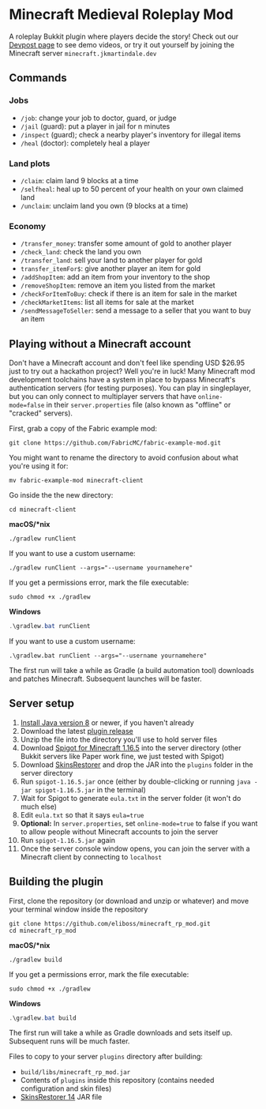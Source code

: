 # Minecraft Medieval Roleplay Mod
A roleplay Bukkit plugin where players decide the story! Check out our [Devpost page](https://devpost.com/software/minecraft-medieval-roleplay-mod) to see demo videos, or try it out yourself by joining the Minecraft server `minecraft.jkmartindale.dev`

##  Commands
###  Jobs
- `/job`: change your job to doctor, guard, or judge
- `/jail` (guard): put a player in jail for n minutes
- `/inspect` (guard); check a nearby player's inventory for illegal items
- `/heal` (doctor): completely heal a player

### Land plots
 - `/claim`: claim land 9 blocks at a time
 - `/selfheal`: heal up to 50 percent of your health on your own claimed land
 - `/unclaim`: unclaim land you own (9 blocks at a time)

### Economy
 - `/transfer_money`: transfer some amount of gold to another player
 - `/check_land`: check the land you own
 - `/transfer_land`: sell your land to another player for gold
 - `transfer_itemFor$`: give another player an item for gold
 - `/addShopItem`: add an item from your inventory to the shop
 - `/removeShopItem`: remove an item you listed from the market
 - `/checkForItemToBuy`: check if there is an item for sale in the market
 - `/checkMarketItems`: list all items for sale at the market
 - `/sendMessageToSeller`: send a message to a seller that you want to buy an item

## Playing without a Minecraft account
Don't have a Minecraft account and don't feel like spending USD $26.95 just to try out a hackathon project? Well you're in luck! Many Minecraft mod development toolchains have a system in place to bypass Minecraft's authentication servers (for testing purposes). You can play in singleplayer, but you can only connect to multiplayer servers that have `online-mode=false` in their `server.properties` file (also known as "offline" or "cracked" servers).

First, grab a copy of the Fabric example mod:
```shell
git clone https://github.com/FabricMC/fabric-example-mod.git
```

You might want to rename the directory to avoid confusion about what you're using it for:
```shell
mv fabric-example-mod minecraft-client
```

Go inside the the new directory:
```shell
cd minecraft-client
```

**macOS/\*nix**
```shell
./gradlew runClient
```
If you want to use a custom username:
```shell
./gradlew runClient --args="--username yournamehere"
```
If you get a permissions error, mark the file executable:
```shell
sudo chmod +x ./gradlew
```

**Windows**
```powershell
.\gradlew.bat runClient
```

If you want to use a custom username:
```shell
.\gradlew.bat runClient --args="--username yournamehere"
```

The first run will take a while as Gradle (a build automation tool) downloads and patches Minecraft. Subsequent launches will be faster.

## Server setup
1. [Install Java version 8](https://www.java.com/en/download/) or newer, if you haven't already
1. Download the latest [plugin release](https://github.com/eliboss/minecraft_rp_mod/releases)
1. Unzip the file into the directory you'll use to hold server files
1. Download [Spigot for Minecraft 1.16.5](https://getbukkit.org/download/spigot) into the server directory (other Bukkit servers like Paper work fine, we just tested with Spigot)
1. Download [SkinsRestorer](https://github.com/SkinsRestorer/SkinsRestorerX/releases) and drop the JAR into the `plugins` folder in the server directory
1. Run `spigot-1.16.5.jar` once (either by double-clicking or running `java -jar spigot-1.16.5.jar` in the terminal)
1. Wait for Spigot to generate `eula.txt` in the server folder (it won't do much else)
1. Edit `eula.txt` so that it says `eula=true`  
1. **Optional:** In `server.properties`, set `online-mode=true` to false if you want to allow people without Minecraft accounts to join the server
1. Run `spigot-1.16.5.jar` again
1. Once the server console window opens, you can join the server with a Minecraft client by connecting to `localhost`

## Building the plugin
First, clone the repository (or download and unzip or whatever) and move your terminal window inside the repository
```shell
git clone https://github.com/eliboss/minecraft_rp_mod.git
cd minecraft_rp_mod
```

**macOS/\*nix**
```shell
./gradlew build
```
If you get a permissions error, mark the file executable:
```shell
sudo chmod +x ./gradlew
```

**Windows**
```powershell
.\gradlew.bat build
```

The first run will take a while as Gradle downloads and sets itself up. Subsequent runs will be much faster.

Files to copy to your server `plugins` directory after building:
- `build/libs/minecraft_rp_mod.jar`
- Contents of `plugins` inside this repository (contains needed configuration and skin files)
- [SkinsRestorer 14](https://github.com/SkinsRestorer/SkinsRestorerX/releases) JAR file
